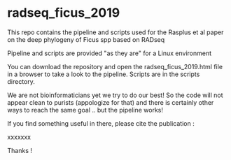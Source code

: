 # radseq_ficus_2019

This repo contains the pipeline and scripts used for the Rasplus et al paper on the deep phylogeny of Ficus spp based on RADseq

Pipeline and scripts are provided "as they are" for a Linux environment 

You can download the repository and open the radseq_ficus_2019.html file in a browser to take a look to the pipeline. 
Scripts are in the scripts directory. 

We are not bioinformaticians yet we try to do our best! So the code will not appear clean to purists (appologize for that) and there is certainly other ways to reach the same goal .. but the pipeline works!

If you find something useful in there, please cite the publication :

xxxxxxx

Thanks !
